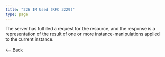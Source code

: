 ```yaml
---
title: "226 IM Used (RFC 3229)"
type: page
---
```

The server has fulfilled a request for the resource, and the response is a representation of the result of one or more instance-manipulations applied to the current instance.<br /><br />[<-- Back](../../http_codes.md)